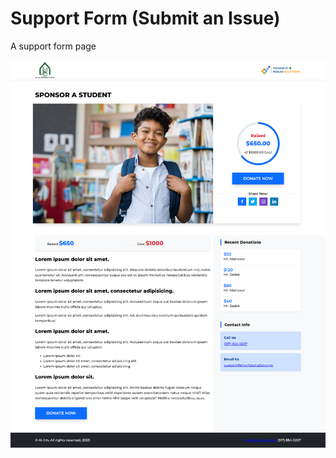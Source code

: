 # Support Form (Submit an Issue)

A support form page


![alt text](https://github.com/rashu-pro/campaign-landing-page/blob/master/assets/images/ss-template-final.png)
